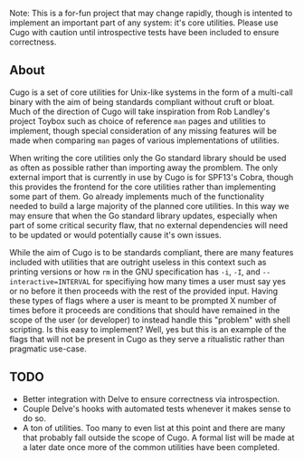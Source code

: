 Note: This is a for-fun project that may change rapidly, though is intented to implement an important part of any system: it's core utilities. Please use Cugo with caution until introspective tests have been included to ensure correctness.


## About
Cugo is a set of core utilities for Unix-like systems in the form of a multi-call binary with the aim of being standards compliant without cruft or bloat. Much of the direction of Cugo will take inspiration from Rob Landley's project Toybox such as choice of reference `man` pages and utilities to implement, though special consideration of any missing features will be made when comparing `man` pages of various implementations of utilities.

When writing the core utilities only the Go standard library should be used as often as possible rather than importing away the promblem. The only external import that is currently in use by Cugo is for SPF13's Cobra, though this provides the frontend for the core utilities rather than implementing some part of them. Go already implements much of the functionality needed to build a large majority of the planned core utilities. In this way we may ensure that when the Go standard library updates, especially when part of some critical security flaw, that no external dependencies will need to be updated or would potentially cause it's own issues.

While the aim of Cugo is to be standards compliant, there are many features included with utilities that are outright useless in this context such as printing versions or how `rm` in the GNU specification has `-i`, `-I`, and `--interactive=INTERVAL` for specifiying how many times a user must say yes or no before it then proceeds with the rest of the provided input. Having these types of flags where a user is meant to be prompted X number of times before it proceeds are conditions that should have remained in the scope of the user (or developer) to instead handle this "problem" with shell scripting. Is this easy to implement? Well, yes but this is an example of the flags that will not be present in Cugo as they serve a ritualistic rather than pragmatic use-case.


## TODO
- Better integration with Delve to ensure correctness via introspection.
- Couple Delve's hooks with automated tests whenever it makes sense to do so.
- A ton of utilities. Too many to even list at this point and there are many that probably fall outside the scope of Cugo. A formal list will be made at a later date once more of the common utilities have been completed.
